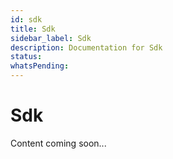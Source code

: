 ```yaml
---
id: sdk
title: Sdk
sidebar_label: Sdk
description: Documentation for Sdk
status: 
whatsPending: 
---
```


# Sdk

Content coming soon...

